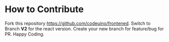 # How to Contribute
Fork this repository https://github.com/codeuino/frontened.
Switch to Branch **V2** for the react version.
Create your new branch for feature/bug for PR.
Happy Coding.
